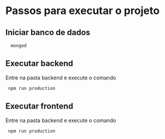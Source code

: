# Passos para executar o projeto

## Iniciar banco de dados

```shel
  mongod
```

## Executar backend

Entre na pasta backend e execute o comando

```shell
 npm run production
```

## Executar frontend

Entre na pasta backend e execute o comando

```shell
 npm run production
```
